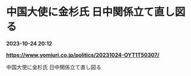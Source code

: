 # 中国大使に金杉氏 日中関係立て直し図る

**2023-10-24 20:12**

**https://www.yomiuri.co.jp/politics/20231024-OYT1T50307/**

中国大使に金杉氏 日中関係立て直し図る